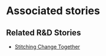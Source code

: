 # Associated stories

<!-- !!DO NOT REMOVE!! start autogenerated hyperlinks -->
## Related R&D Stories
- [Stitching Change Together](/stories/?doc=Explorers_PRY)
<!-- !!DO NOT REMOVE!! end autogenerated hyperlinks -->